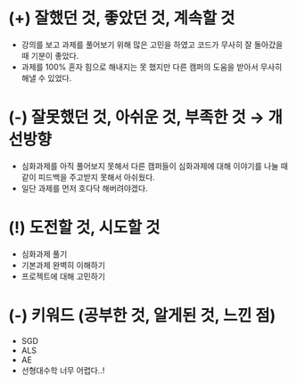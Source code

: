 # (+) 잘했던 것, 좋았던 것, 계속할 것
- 강의를 보고 과제를 풀어보기 위해 많은 고민을 하였고 코드가 무사히 잘 돌아갔을 때 기분이 좋았다.
- 과제를 100% 혼자 힘으로 해내지는 못 했지만 다른 캠퍼의 도움을 받아서 무사히 해낼 수 있었다.

# (-) 잘못했던 것, 아쉬운 것, 부족한 것 → 개선방향
- 심화과제를 아직 풀어보지 못해서 다른 캠퍼들이 심화과제에 대해 이야기를 나눌 때 같이 피드백을 주고받지 못해서 아쉬웠다.
- 일단 과제를 먼저 호다닥 해버려야겠다.

# (!) 도전할 것, 시도할 것
- 심화과제 풀기
- 기본과제 완벽히 이해하기
- 프로젝트에 대해 고민하기

# (-) 키워드 (공부한 것, 알게된 것, 느낀 점)
- SGD
- ALS
- AE
- 선형대수학 너무 어렵다..!